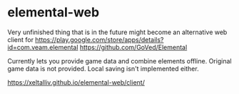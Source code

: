 # elemental-web

Very unfinished thing that is in the future might become an alternative web client for https://play.google.com/store/apps/details?id=com.veam.elemental https://github.com/GoVed/Elemental

Currently lets you provide game data and combine elements offline. Original game data is not provided. Local saving isn't implemented either.

https://xeltalliv.github.io/elemental-web/client/